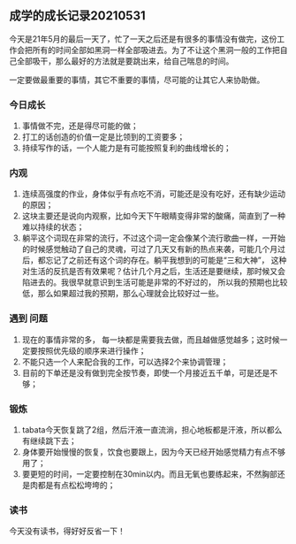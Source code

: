 ## 成学的成长记录20210531

今天是21年5月的最后一天了，忙了一天之后还是有很多的事情没有做完，这份工作会把所有的时间全部如黑洞一样全部吸进去。为了不让这个黑洞一般的工作把自己全部吸干，那么最好的方法就是要跳出来，给自己喘息的时间。

一定要做最重要的事情，其它不重要的事情，尽可能的让其它人来协助做。

### 今日成长

1. 事情做不完，还是得尽可能的做；
2. 打工的话创造的价值一定是比领到的工资要多；
3. 持续写作的话，一个人能力是有可能按照复利的曲线增长的；

### 内观

1. 连续高强度的作业，身体似乎有点吃不消，可能还是没有吃好，还有缺少运动的原因；
2. 这块主要还是说向内观察，比如今天下午眼睛变得非常的酸痛，简直到了一种难以持续的状态；
3. 躺平这个词现在非常的流行，不过这个词一定会像某个流行歌曲一样，一开始的时候感觉触动了自己的灵魂，可过了几天又有新的热点来袭，可能几个月过后，都忘记了之前还有这个词的存在。躺平我想到的可能是“三和大神”， 这种对生活的反抗是否有效果呢？估计几个月之后，生活还是要继续，那时候又会陷进去的。我很早就意识到生活可能是非常的不好过的， 所以我的预期也比较低，那么如果超过我的预期，那么心理就会比较好过一些。

### 遇到 问题

1. 现在的事情非常的多， 每一块都是需要我去做，而且越做感觉越多；这时候一定要按照优先级的顺序来进行操作；
2. 不能只选一个人来配合我的工作，可以选择2个来协调管理；
3. 目前的下单还是没有做到完全按节奏，即使一个月接近五千单，可是还是不够；

### 锻炼

1. tabata今天恢复跳了2组，然后汗液一直流淌，担心地板都是汗液，所以都么有继续跳下去；
2. 身体要开始慢慢的恢复，饮食也要跟上，因为今天已经开始感觉精力有点不够用了；
3. 要更短的时间，一定要控制在30min以内。而且无氧也要练起来，不然胸部还是肉都是有点松松垮垮的；

### 读书

今天没有读书，得好好反省一下！